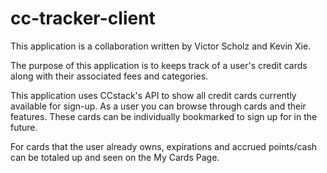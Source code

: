 # cc-tracker-client

This application is a collaboration written by Victor Scholz and Kevin Xie. 

The purpose of this application is to keeps track of a user's credit cards along with their associated fees and categories.

This application uses CCstack's API to show all credit cards currently available for sign-up. As a user you can browse through cards and their features.
These cards can be individually bookmarked to sign up for in the future. 

For cards that the user already owns, expirations and accrued points/cash can be totaled up and seen on the My Cards Page.

